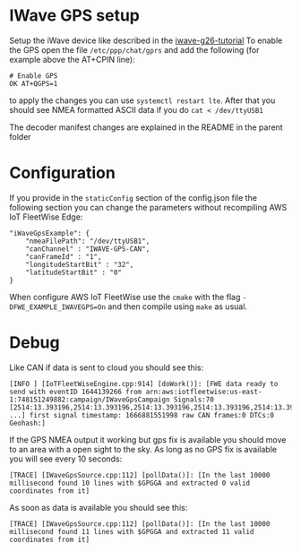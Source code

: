# IWave GPS setup

Setup the iWave device like described in the
[iwave-g26-tutorial](../../../../../docs/iwave-g26-tutorial/iwave-g26-tutorial.md) To enable the GPS
open the file `/etc/ppp/chat/gprs` and add the following (for example above the AT+CPIN line):

```
# Enable GPS
OK AT+QGPS=1
```

to apply the changes you can use `systemctl restart lte`. After that you should see NMEA formatted
ASCII data if you do `cat < /dev/ttyUSB1`

The decoder manifest changes are explained in the README in the parent folder

# Configuration

If you provide in the `staticConfig` section of the config.json file the following section you can
change the parameters without recompiling AWS IoT FleetWise Edge:

```
"iWaveGpsExample": {
    "nmeaFilePath": "/dev/ttyUSB1",
    "canChannel" : "IWAVE-GPS-CAN",
    "canFrameId" : "1",
    "longitudeStartBit" : "32",
    "latitudeStartBit" : "0"
}
```

When configure AWS IoT FleetWise use the `cmake` with the flag `-DFWE_EXAMPLE_IWAVEGPS=On` and then
compile using `make` as usual.

# Debug

Like CAN if data is sent to cloud you should see this:

```
[INFO ] [IoTFleetWiseEngine.cpp:914] [doWork()]: [FWE data ready to send with eventID 1644139266 from arn:aws:iotfleetwise:us-east-1:748151249882:campaign/IWaveGpsCampaign Signals:70 [2514:13.393196,2514:13.393196,2514:13.393196,2514:13.393196,2514:13.393196,2514:13.393196, ...] first signal timestamp: 1666881551998 raw CAN frames:0 DTCs:0 Geohash:]
```

If the GPS NMEA output it working but gps fix is available you should move to an area with a open
sight to the sky. As long as no GPS fix is available you will see every 10 seconds:

```
[TRACE] [IWaveGpsSource.cpp:112] [pollData()]: [In the last 10000 millisecond found 10 lines with $GPGGA and extracted 0 valid coordinates from it]
```

As soon as data is available you should see this:

```
[TRACE] [IWaveGpsSource.cpp:112] [pollData()]: [In the last 10000 millisecond found 11 lines with $GPGGA and extracted 11 valid coordinates from it]
```
